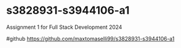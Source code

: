 # s3828931-s3944106-a1
Assignment 1 for Full Stack Development 2024

#github
https://github.com/maxtomaselli99/s3828931-s3944106-a1
